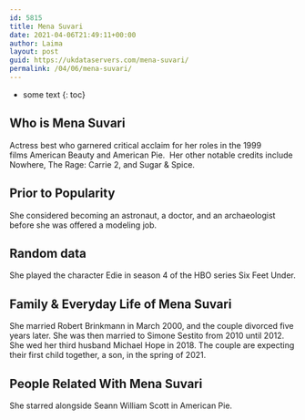 ```yaml
---
id: 5815
title: Mena Suvari
date: 2021-04-06T21:49:11+00:00
author: Laima
layout: post
guid: https://ukdataservers.com/mena-suvari/
permalink: /04/06/mena-suvari/
---
```


* some text
{: toc}


## Who is Mena Suvari
                  
                  
                  
Actress best who garnered critical acclaim for her roles in the 1999 films American Beauty and American Pie.  Her other notable credits include Nowhere, The Rage: Carrie 2, and Sugar & Spice.
                  
              
            
              
            
                
                
                
## Prior to Popularity
                  
                  
                  
She considered becoming an astronaut, a doctor, and an archaeologist before she was offered a modeling job.
                  
              
            
              
            
                
                
                
## Random data
                  
                  
                  
She played the character Edie in season 4 of the HBO series Six Feet Under.
                  
              
            
              
            
                
                
                
## Family & Everyday Life of Mena Suvari
                  
                  
                  
She married Robert Brinkmann in March 2000, and the couple divorced five years later. She was then married to Simone Sestito from 2010 until 2012. She wed her third husband Michael Hope in 2018. The couple are expecting their first child together, a son, in the spring of 2021.
                  
              
            
              
            
                
                
                
## People Related With Mena Suvari
                  
                  
                  
She starred alongside Seann William Scott in American Pie.
                  
              
            
              
            
                
              
            
              
              
            
            
              
            
          
          
          